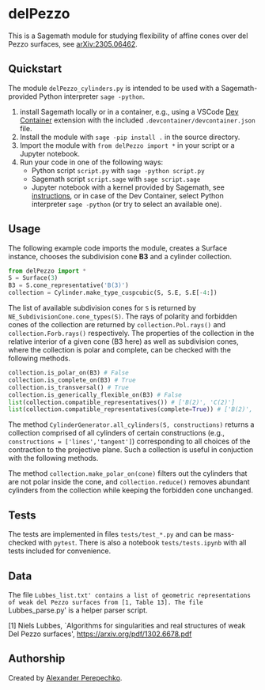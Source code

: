 # delPezzo

This is a Sagemath module for studying flexibility of affine cones over del Pezzo surfaces, see [arXiv:2305.06462](https://arxiv.org/abs/2305.06462).

## Quickstart

The module `delPezzo_cylinders.py` is intended to be used with a Sagemath-provided Python interpreter `sage -python`.

1. install Sagemath locally or in a container, e.g., using a VSCode [Dev Container](https://code.visualstudio.com/docs/devcontainers/containers) extension with the included `.devcontainer/devcontainer.json` file.
2. Install the module with `sage -pip install .` in the source directory.
3. Import the module with `from delPezzo import *` in your script or a Jupyter notebook.
4. Run your code in one of the following ways:
   - Python script `script.py` with `sage -python script.py`
   - Sagemath script `script.sage` with `sage script.sage`
   - Jupyter notebook with a kernel provided by Sagemath, see [instructions](https://doc.sagemath.org/html/en/installation/launching.html), or in case of the Dev Container, select Python interpreter `sage -python` (or try to select an available one).

## Usage

The following example code imports the module,
creates a Surface instance, chooses the subdivision cone **B3** and a cylinder collection.

```python
from delPezzo import *
S = Surface(3)
B3 = S.cone_representative('B(3)')
collection = Cylinder.make_type_cuspcubic(S, S.E, S.E[-4:])
```

The list of available subdivision cones for `S` is returned by `NE_SubdivisionCone.cone_types(S)`.
The rays of polarity and forbidden cones of the collection are returned by `collection.Pol.rays()`
and `collection.Forb.rays()` respectively.
The properties of the collection in the relative interior of a given cone (B3 here) as well as subdivision cones, where the collection is polar and complete, can be checked with the following methods.

```python
collection.is_polar_on(B3) # False
collection.is_complete_on(B3) # True
collection.is_transversal() # True
collection.is_generically_flexible_on(B3) # False
list(collection.compatible_representatives()) # ['B(2)', 'C(2)']
list(collection.compatible_representatives(complete=True)) # ['B(2)', 'C(2)']
```

The method `CylinderGenerator.all_cylinders(S, constructions)` returns a collection comprised of
all cylinders of certain constructions (e.g., `constructions = ['lines','tangent']`)
corresponding to all choices of the contraction to the projective plane. Such a collection is useful in conjuction with the
following methods.

The method `collection.make_polar_on(cone)` filters out the cylinders that are
not polar inside the cone, and `collection.reduce()` removes abundant cylinders from
the collection while keeping the forbidden cone unchanged.

## Tests

The tests are implemented in files `tests/test_*.py` and can be mass-checked with `pytest`. There is also a notebook `tests/tests.ipynb` with all tests included for convenience.

## Data

The file `Lubbes_list.txt' contains a list of geometric representations of weak del Pezzo surfaces from [1, Table 13].
The file `Lubbes_parse.py' is a helper parser script.

[1] Niels Lubbes, `Algorithms for singularities and real structures of weak
Del Pezzo surfaces', https://arxiv.org/pdf/1302.6678.pdf

## Authorship

Created by [Alexander Perepechko](https://www.hse.ru/en/staff/aperep/).
